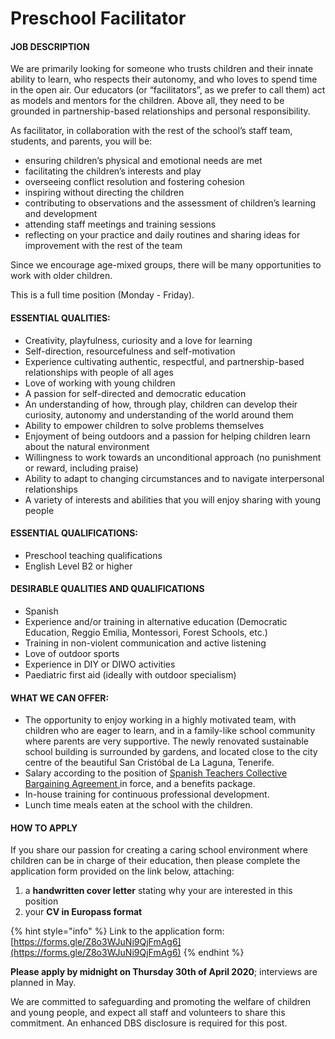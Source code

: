 # Preschool Facilitator



#### **JOB DESCRIPTION**

We are primarily looking for someone who trusts children and their innate ability to learn, who respects their autonomy, and who loves to spend time in the open air. Our educators \(or “facilitators”, as we prefer to call them\) act as models and mentors for the children. Above all, they need to be grounded in partnership-based relationships and personal responsibility.

As facilitator, in collaboration with the rest of the school’s staff team, students, and parents, you will be:

* ensuring children’s physical and emotional needs are met
* facilitating the children’s interests and play
* overseeing conflict resolution and fostering cohesion
* inspiring without directing the children
* contributing to observations and the assessment of children’s learning and development
* attending staff meetings and training sessions
* reflecting on your practice and daily routines and sharing ideas for improvement with the rest of the team

Since we encourage age-mixed groups, there will be many opportunities to work with older children. 

This is a full time position \(Monday - Friday\).

#### **ESSENTIAL QUALITIES:** 

* Creativity, playfulness, curiosity and a love for learning
* Self-direction, resourcefulness and self-motivation
* Experience cultivating authentic, respectful, and partnership-based relationships with people of all ages
* Love of working with young children
* A passion for self-directed and democratic education
* An understanding of how, through play, children can develop their curiosity, autonomy and understanding of the world around them
* Ability to empower children to solve problems themselves
* Enjoyment of being outdoors and a passion for helping children learn about the natural environment
* Willingness to work towards an unconditional approach \(no punishment or reward, including praise\)
* Ability to adapt to changing circumstances and to navigate interpersonal relationships
* A variety of interests and abilities that you will enjoy sharing with young people

#### **ESSENTIAL QUALIFICATIONS:**

* Preschool teaching qualifications 
* English Level B2 or higher

#### **DESIRABLE QUALITIES AND QUALIFICATIONS**

* Spanish
* Experience and/or training in alternative education \(Democratic Education, Reggio Emilia, Montessori, Forest Schools, etc.\)
* Training in non-violent communication and active listening
* Love of outdoor sports
* Experience in DIY or DIWO activities
* Paediatric first aid \(ideally with outdoor specialism\)

#### **WHAT WE CAN OFFER:**

* The opportunity to enjoy working in a highly motivated team, with children who are eager to learn, and in a family-like school community where parents are very supportive. The newly renovated sustainable school building is surrounded by gardens, and located close to the city centre of the beautiful San Cristóbal de La Laguna, Tenerife.
* Salary according to the position of [Spanish Teachers Collective Bargaining Agreement ](https://www.boe.es/eli/es/res/2018/07/02/%282%29)in force, and a benefits package.
* In-house training for continuous professional development.
* Lunch time meals eaten at the school with the children.

#### **HOW TO APPLY**

If you share our passion for creating a caring school environment where children can be in charge of their education, then please complete the application form provided on the link below, attaching:

1. a **handwritten cover letter** stating why your are interested in this position
2. your **CV in Europass format**

{% hint style="info" %}
Link to the application form: [https://forms.gle/Z8o3WJuNi9QjFmAg6](https://forms.gle/Z8o3WJuNi9QjFmAg6)
{% endhint %}

**Please apply by midnight on Thursday 30th of April 2020**; interviews are planned in May.

We are committed to safeguarding and promoting the welfare of children and young people, and expect all staff and volunteers to share this commitment.  An enhanced DBS disclosure is required for this post.

